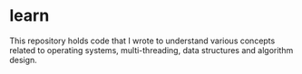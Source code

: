 learn
=====

This repository holds code that I wrote to understand various concepts related to operating systems, multi-threading, data structures and algorithm design.
